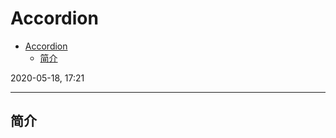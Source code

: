 # Accordion

- [Accordion](#accordion)
  - [简介](#%e7%ae%80%e4%bb%8b)

2020-05-18, 17:21
***

## 简介

